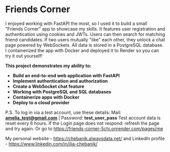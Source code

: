 # Friends Corner

I enjoyed working with FastAPI the most, so I used it to build a small "Friends Corner" app to showcase my skills. 
It features user registration and authentication using cookies and JWTs. Users can then search for matching friend candidates.
If two users mutually "like" each other, they unlock a chat page powered by WebSockets. All data is stored in a PostgreSQL database. 
I containerized the app with Docker and deployed it to Render so you can try it out yourself!


**This project demonstrates my ability to:**

- **Build an end-to-end web application with FastAPI**
- **Implement authentication and authorization**
- **Create a WebSocket chat feature**
- **Working with PostgreSQL and SQL databases**
- **Containerize apps with Docker**
- **Deploy to a cloud provider**


P.S. 
To log in via a test account, use these details: 
Mail: **amelia_test@gmail.com** | Password: **test_user_pass**
Test account data is reset every 6 hours.
If the Login page does not respond: refresh the page and try again. Or go to https://friends-corner-5chi.onrender.com/pages/me



My personal website - https://chebanik.alwaysdata.net/ and LinkedIn profile - https://www.linkedin.com/in/ilia-chebanik/
